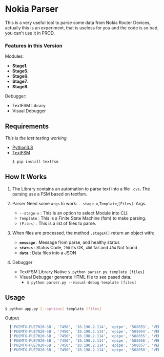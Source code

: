 # Nokia Parser


This is a very useful tool to parse some data from Nokia Router
Devices, actually this is an experiment, that is useless for you
and the code is so bad, you can't use it in PROD.

### Features in this Version

Modules:
*  **Stage1**.
*  **Stage5**.
*  **Stage6**.
*  **Stage7**.
*  **Stage8**.

Debugger:
* TextFSM Library
* Visual Debugger



## Requirements
*This is the last testing working*

* [Python3.8](https://www.python.org/)
* [TextFSM](https://pypi.org/project/textfsm/)
  ```sh
  $ pip install textfsm
  ```




## How It Works

1. The Library contains an automation to parse text into a file `.cvs`.
   The parsing use a FSM based on textfsm.
2. Parser Need some `args` to work: `--stage-x`,`Template`,`[Files]`.
   Args.
   * `--stage-x` : This is an option to select Module into CLI.
   * `Template`  : This is a Finite State Machine (fsm) to make parsing.
   * `[Files]`   : This is a list of files to parse.
3. When files are processed, the method `.stageX()` return an object with:
    *  **`message`** : Message from parse, and healthy status
    *  **`status`**  : Status Code, `200` its OK, `400` fail and `404` Not found
    *  **`data`**    : Data files into a JSON

4. Debugger
    * TextFSM Library Native `$ python parser.py template [files]`
    * Visual Debugger generate HTML file to see pased data.
      * `$ python parser.py --visual-debug template [files]`
## Usage

  ```sh
  $ python app.py [--options] template [files]
  ```
Output
```sh
  ['PUEMTX-PUE7020-SB', '7450', '10.190.2.114', 'epipe', '508053', 'VER-7030', '2', '1/2/18', '2000', '2000', '25.00', '25.00', '30.00', '30.00']
  ['PUEMTX-PUE7020-SB', '7450', '10.190.2.114', 'epipe', '508054', 'VER-7041', '2', '1/2/18', '2000', '2000', '25.00', '25.00', '30.00', '30.00']
  ['PUEMTX-PUE7020-SB', '7450', '10.190.2.114', 'epipe', '508055', 'VER-7103', '2', '1/2/18', '2000', '2000', '25.00', '25.00', '30.00', '30.00']
  ['PUEMTX-PUE7020-SB', '7450', '10.190.2.114', 'epipe', '508056', 'VER-7135', '2', '1/2/18', '2000', '2000', '25.00', '25.00', '30.00', '30.00']
  ['PUEMTX-PUE7020-SB', '7450', '10.190.2.114', 'epipe', '508057', 'VER-7186', '2', '1/2/18', '2000', '2000', '25.00', '25.00', '30.00', '30.00']
  ['PUEMTX-PUE7020-SB', '7450', '10.190.2.114', 'epipe', '508058', 'VER-7174', '2', '1/2/18', '2000', '2000', '25.00', '25.00', '30.00', '30.00']
```
